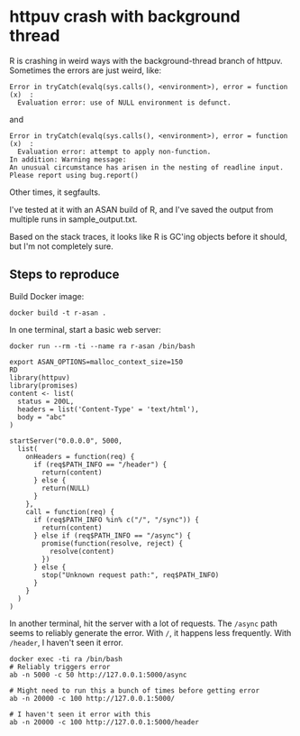 httpuv crash with background thread
===================================

R is crashing in weird ways with the background-thread branch of httpuv. Sometimes the errors are just weird, like:

```
Error in tryCatch(evalq(sys.calls(), <environment>), error = function (x)  : 
  Evaluation error: use of NULL environment is defunct.
```

and

```
Error in tryCatch(evalq(sys.calls(), <environment>), error = function (x)  : 
  Evaluation error: attempt to apply non-function.
In addition: Warning message:
An unusual circumstance has arisen in the nesting of readline input. Please report using bug.report() 
```

Other times, it segfaults.

I've tested at it with an ASAN build of R, and I've saved the output from multiple runs in sample_output.txt.


Based on the stack traces, it looks like R is GC'ing objects before it should, but I'm not completely sure.



## Steps to reproduce

Build Docker image:

```
docker build -t r-asan .
```


In one terminal, start a basic web server:

```
docker run --rm -ti --name ra r-asan /bin/bash

export ASAN_OPTIONS=malloc_context_size=150
RD
library(httpuv)
library(promises)
content <- list(
  status = 200L,
  headers = list('Content-Type' = 'text/html'),
  body = "abc"
)

startServer("0.0.0.0", 5000,
  list(
    onHeaders = function(req) {
      if (req$PATH_INFO == "/header") {
        return(content)
      } else {
        return(NULL)
      }
    },
    call = function(req) {      
      if (req$PATH_INFO %in% c("/", "/sync")) {
        return(content)
      } else if (req$PATH_INFO == "/async") {
        promise(function(resolve, reject) {
          resolve(content)
        })
      } else {
        stop("Unknown request path:", req$PATH_INFO)
      }
    } 
  )
)
```


In another terminal, hit the server with a lot of requests. The `/async` path seems to reliably generate the error. With `/`, it happens less frequently. With `/header`, I haven't seen it error.

```
docker exec -ti ra /bin/bash
# Reliably triggers error
ab -n 5000 -c 50 http://127.0.0.1:5000/async

# Might need to run this a bunch of times before getting error
ab -n 20000 -c 100 http://127.0.0.1:5000/

# I haven't seen it error with this
ab -n 20000 -c 100 http://127.0.0.1:5000/header
```

